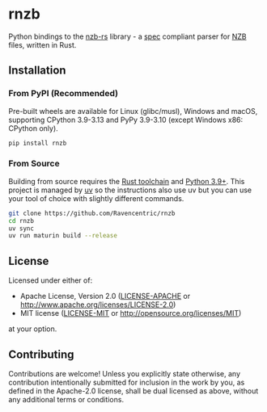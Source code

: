 # rnzb

Python bindings to the [nzb-rs](https://github.com/ravencentric/nzb-rs) library - a [spec](https://sabnzbd.org/wiki/extra/nzb-spec) compliant parser for [NZB](https://en.wikipedia.org/wiki/NZB) files, written in Rust.

## Installation

### From PyPI (Recommended)

Pre-built wheels are available for Linux (glibc/musl), Windows and macOS, supporting CPython 3.9-3.13 and PyPy 3.9-3.10 (except Windows x86: CPython only).

```bash
pip install rnzb
```

### From Source

Building from source requires the [Rust toolchain](https://rustup.rs/) and [Python 3.9+](https://www.python.org/downloads/).
This project is managed by [uv](https://github.com/astral-sh/uv) so the instructions also use uv but you can use your tool of choice with slightly different commands.

```bash
git clone https://github.com/Ravencentric/rnzb
cd rnzb
uv sync
uv run maturin build --release
```

## License

Licensed under either of:

- Apache License, Version 2.0 ([LICENSE-APACHE](https://github.com/Ravencentric/rnzb/blob/main/LICENSE-APACHE) or http://www.apache.org/licenses/LICENSE-2.0)
- MIT license ([LICENSE-MIT](https://github.com/Ravencentric/rnzb/blob/main/LICENSE-MIT) or http://opensource.org/licenses/MIT)

at your option.

## Contributing

Contributions are welcome! Unless you explicitly state otherwise, any contribution intentionally submitted for inclusion in the work by you, as defined in the Apache-2.0 license, shall be dual licensed as above, without any additional terms or conditions.